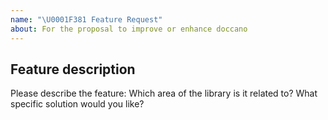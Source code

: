 ```yaml
---
name: "\U0001F381 Feature Request"
about: For the proposal to improve or enhance doccano
---
```


## Feature description

Please describe the feature: Which area of the library is it related to? What specific solution would you like?
